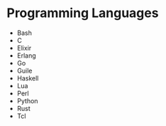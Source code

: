 Programming Languages
=====================

- Bash
- C
- Elixir
- Erlang
- Go
- Guile
- Haskell
- Lua
- Perl
- Python
- Rust
- Tcl
